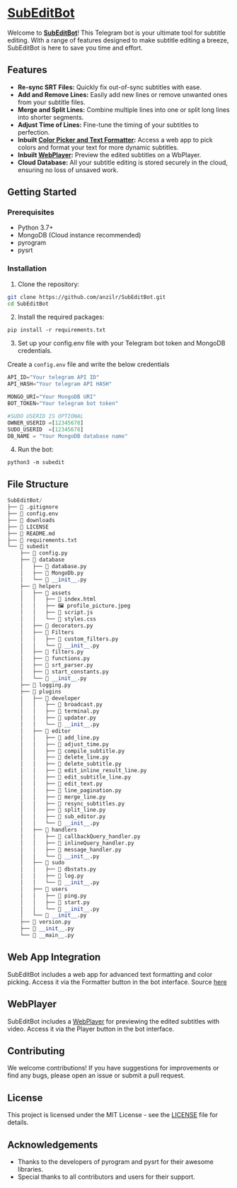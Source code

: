 # [SubEditBot](t.me/SubEditBot)

Welcome to **[SubEditBot](t.me/SubEditBot)**! This Telegram bot is your ultimate tool for subtitle editing. With a range of features designed to make subtitle editing a breeze, SubEditBot is here to save you time and effort.

## Features

- **Re-sync SRT Files:** Quickly fix out-of-sync subtitles with ease.
- **Add and Remove Lines:** Easily add new lines or remove unwanted ones from your subtitle files.
- **Merge and Split Lines:** Combine multiple lines into one or split long lines into shorter segments.
- **Adjust Time of Lines:** Fine-tune the timing of your subtitles to perfection.
- **Inbuilt [Color Picker and Text Formatter](https://github.com/anzilr/TextFormatter):** Access a web app to pick colors and format your text for more dynamic subtitles.
- **Inbuilt [WebPlayer](https://github.com/anzilr/WebPlayer):** Preview the edited subtitles on a WbPlayer.
- **Cloud Database:** All your subtitle editing is stored securely in the cloud, ensuring no loss of unsaved work.

## Getting Started

### Prerequisites

- Python 3.7+
- MongoDB (Cloud instance recommended)
- pyrogram
- pysrt

### Installation

1. Clone the repository:

```sh
git clone https://github.com/anzilr/SubEditBot.git
cd SubEditBot
```

2. Install the required packages:

```
pip install -r requirements.txt
```

3. Set up your config.env file with your Telegram bot token and MongoDB credentials.

Create a `config.env` file and write the below credentials
```python
API_ID="Your telegram API ID"
API_HASH="Your telegram API HASH"

MONGO_URI="Your MongoDB URI"
BOT_TOKEN="Your telegram bot token"

#SUDO USERID IS OPTIONAL
OWNER_USERID =[12345678]
SUDO_USERID  =[12345678]
DB_NAME = "Your MongoDB database name"
```

4. Run the bot:

```
python3 -m subedit
```

## File Structure
```python
SubEditBot/
├── 📄 .gitignore
├── 📄 config.env
├── 📁 downloads
├── 📄 LICENSE
├── 📄 README.md
├── 📄 requirements.txt
└── 📁 subedit
    ├── 🐍 config.py
    ├── 📁 database
    │   ├── 🐍 database.py
    │   ├── 🐍 MongoDb.py
    │   └── 🐍 __init__.py
    ├── 📁 helpers
    │   ├── 📁 assets
    │   │   ├── 📄 index.html
    │   │   ├── 🖼️ profile_picture.jpeg
    │   │   ├── 📄 script.js
    │   │   └── 📄 styles.css
    │   ├── 🐍 decorators.py
    │   ├── 📁 Filters
    │   │   ├── 🐍 custom_filters.py
    │   │   └── 🐍 __init__.py
    │   ├── 🐍 filters.py
    │   ├── 🐍 functions.py
    │   ├── 🐍 srt_parser.py
    │   ├── 🐍 start_constants.py
    │   └── 🐍 __init__.py
    ├── 🐍 logging.py
    ├── 📁 plugins
    │   ├── 📁 developer
    │   │   ├── 🐍 broadcast.py
    │   │   ├── 🐍 terminal.py
    │   │   ├── 🐍 updater.py
    │   │   └── 🐍 __init__.py
    │   ├── 📁 editor
    │   │   ├── 🐍 add_line.py
    │   │   ├── 🐍 adjust_time.py
    │   │   ├── 🐍 compile_subtitle.py
    │   │   ├── 🐍 delete_line.py
    │   │   ├── 🐍 delete_subtitle.py
    │   │   ├── 🐍 edit_inline_result_line.py
    │   │   ├── 🐍 edit_subtitle_line.py
    │   │   ├── 🐍 edit_text.py
    │   │   ├── 🐍 line_pagination.py
    │   │   ├── 🐍 merge_line.py
    │   │   ├── 🐍 resync_subtitles.py
    │   │   ├── 🐍 split_line.py
    │   │   ├── 🐍 sub_editor.py
    │   │   └── 🐍 __init__.py
    │   ├── 📁 handlers
    │   │   ├── 🐍 callbackQuery_handler.py
    │   │   ├── 🐍 inlineQuery_handler.py
    │   │   ├── 🐍 message_handler.py
    │   │   └── 🐍 __init__.py
    │   ├── 📁 sudo
    │   │   ├── 🐍 dbstats.py
    │   │   ├── 🐍 log.py
    │   │   └── 🐍 __init__.py
    │   ├── 📁 users
    │   │   ├── 🐍 ping.py
    │   │   ├── 🐍 start.py
    │   │   └── 🐍 __init__.py
    │   └── 🐍 __init__.py
    ├── 🐍 version.py
    ├── 🐍 __init__.py
    └── 🐍 __main__.py
```
## Web App Integration
SubEditBot includes a web app for advanced text formatting and color picking. Access it via the Formatter button in the bot interface. Source [here](https://github.com/anzilr/TextFormatter)

## WebPlayer
SubEditBot includes a [WebPlayer](https://github.com/anzilr/WebPlayer) for previewing the edited subtitles with video. Access it via the Player button in the bot interface.

## Contributing
We welcome contributions! If you have suggestions for improvements or find any bugs, please open an issue or submit a pull request.

## License
This project is licensed under the MIT License - see the [LICENSE](https://github.com/anzilr/SubEditBot/blob/master/LICENSE) file for details.

## Acknowledgements
- Thanks to the developers of pyrogram and pysrt for their awesome libraries.
- Special thanks to all contributors and users for their support.
